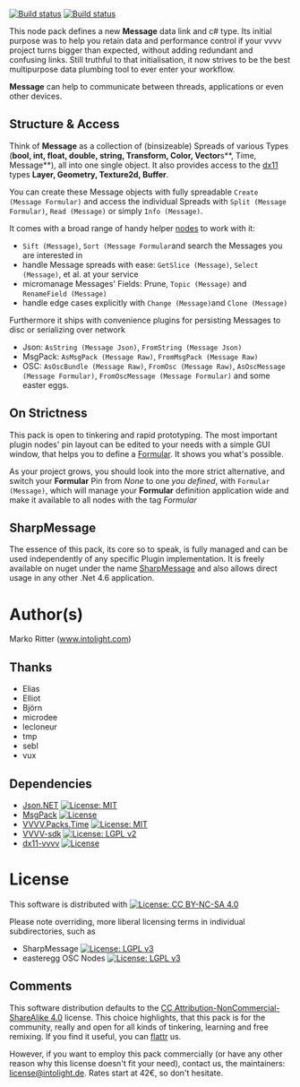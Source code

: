 ﻿[![Build status](https://ci.appveyor.com/api/projects/status/xupapctmj83we10a/branch/master?pendingText=Master%20Pending&failingText=Master%20Fail&passingText=Master%20OK&svg=true)](https://ci.appveyor.com/project/velcrome/vvvv-message-tem27/branch/master) [![Build status](https://ci.appveyor.com/api/projects/status/xupapctmj83we10a/branch/develop?pendingText=Develop%20Pending&failingText=Develop%20Fail&passingText=Develop%20OK&svg=true)](https://ci.appveyor.com/project/velcrome/vvvv-message-tem27/branch/develop)

This node pack defines a new **Message** data link and c# type. 
Its initial purpose was to help you retain data and performance control if your vvvv project turns bigger than expected, without adding redundant and confusing links. 
Still truthful to that initialisation, it now strives to be the best multipurpose data plumbing tool to ever enter your workflow.

**Message** can help to communicate between threads, applications or even other devices. 

Structure & Access
------------------
Think of **Message** as a collection of (binsizeable) Spreads of various Types (**bool, int, float, double, string, Transform, Color, Vector**s**, Time, Message**), all into one single object. It also provides access to the [dx11](https://www.github.com/mrvux/dx11-vvvv) types **Layer, Geometry, Texture2d, Buffer**. 

You can create these Message objects with fully spreadable `Create (Message Formular)` and access the individual Spreads with  `Split (Message Formular)`, `Read (Message)` or simply `Info (Message)`. 

It comes with a broad range of handy helper [nodes](src/MessageNodes/readme.md) to work with it:
* `Sift (Message)`, `Sort (Message Formular`and search the Messages you are interested in
* handle Message spreads with ease: `GetSlice (Message)`, `Select (Message)`, et al. at your service
* micromanage Messages' Fields: Prune, `Topic (Message)` and `RenameField (Message)`
* handle edge cases explicitly with `Change (Message)`and `Clone (Message)`

Furthermore it ships with convenience plugins for persisting Messages to disc or serializing over network
* Json: `AsString (Message Json)`, `FromString (Message Json)`
* MsgPack: `AsMsgPack (Message Raw)`, `FromMsgPack (Message Raw)`
* OSC: `AsOscBundle (Message Raw)`, `FromOsc (Message Raw)`, `AsOscMessage (Message Formular)`, `FromOscMessage (Message Formular)` and some easter eggs.

On Strictness
-------------
This pack is open to tinkering and rapid prototyping. The most important plugin nodes' pin layout can be edited to your needs with a simple GUI window, that helps you to define a [Formular](src/MessageNodes/doc/Formular.md). It shows you what's possible.

As your project grows, you should look into the more strict alternative, and switch your **Formular** Pin from _None_ to one *you defined*, with `Formular (Message)`, which will manage your **Formular** definition application wide and make it available to all nodes with the tag _Formular_

SharpMessage
------------
The essence of this pack, its core so to speak, is fully managed and can be used independently of any specific Plugin implementation. It is freely available on nuget under the name [SharpMessage](https://www.nuget.org/packages/SharpMessage/) and also allows direct usage in any other .Net 4.6 application.


Author(s)
=========

Marko Ritter (www.intolight.com)

Thanks
------
* Elias
* Elliot
* Björn
* microdee
* lecloneur
* tmp
* sebl
* vux

Dependencies
----
* [Json.NET](http://james.newtonking.com/projects/json-net.aspx) [![License: MIT](https://img.shields.io/badge/License-MIT-yellow.svg)](https://opensource.org/licenses/MIT)
* [MsgPack](http://msgpack.org/index.html)  [![License](https://img.shields.io/badge/License-Apache%202.0-blue.svg)](https://opensource.org/licenses/Apache-2.0)
* [VVVV.Packs.Time](https://github.com/letmp/vvvv-Time) [![License: MIT](https://img.shields.io/badge/License-MIT-yellow.svg)](https://opensource.org/licenses/MIT)
* [VVVV-sdk](https://github.com/vvvv/vvvv-sdk) [![License: LGPL v2](https://img.shields.io/badge/License-LGPL%20v2-blue.svg)](http://www.gnu.org/licenses/lgpl-2.0)
* [dx11-vvvv](https://github.com/mrvux/dx11-vvvv) [![License](https://img.shields.io/badge/License-BSD%203--Clause-blue.svg)](https://opensource.org/licenses/BSD-3-Clause)

License
=======
This software is distributed with [![License: CC BY-NC-SA 4.0](https://img.shields.io/badge/License-CC%20BY--NC--SA%204.0-lightgrey.svg)](http://creativecommons.org/licenses/by-nc-sa/4.0/)

Please note overriding, more liberal licensing terms in individual subdirectories, such as

* SharpMessage [![License: LGPL v3](https://img.shields.io/badge/License-LGPL%20v3-blue.svg)](http://www.gnu.org/licenses/lgpl-3.0)
* easteregg OSC Nodes [![License: LGPL v3](https://img.shields.io/badge/License-LGPL%20v3-blue.svg)](http://www.gnu.org/licenses/lgpl-3.0)

Comments
--------

This software distribution defaults to the [CC Attribution-NonCommercial-ShareAlike 4.0](https://creativecommons.org/licenses/by-nc-sa/4.0/) license.
This choice highlights, that this pack is for the community, really and open for all kinds of tinkering, learning and free remixing. 
If you find it useful, you can [flattr](https://flattr.com/profile/intolight) us.

However, if you want to employ this pack commercially (or have any other reason why this license doesn't fit your need), contact us, the maintainers: <license@intolight.de>. Rates start at 42€, so don't hesitate.
